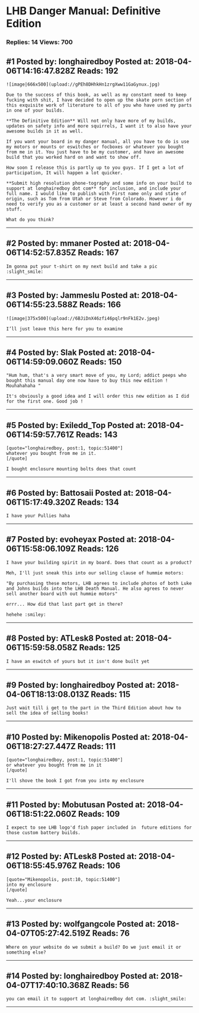 # LHB Danger Manual: Definitive Edition

### Replies: 14 Views: 700

## \#1 Posted by: longhairedboy Posted at: 2018-04-06T14:16:47.828Z Reads: 192

```
![image|666x500](upload://gPEh8DHhkHn1zrgXww11GaGynux.jpg)

Due to the success of this book, as well as my constant need to keep fucking with shit, I have decided to open up the skate porn section of this exquisite work of literature to all of you who have used my parts in one of your builds. 

**The Definitive Edition** Will not only have more of my builds, updates on safety info and more squirrels, I want it to also have your awesome builds in it as well. 

If you want your board in my danger manual, all you have to do is use my motors or mounts or eswitches or focboxes or whatever you bought from me in it. You just have to be my customer, and have an awesome build that you worked hard on and want to show off. 

How soon I release this is partly up to you guys. If I get a lot of participation, It will happen a lot quicker. 

**Submit high resolution phone-tography and some info on your build to support at longhairedboy dot com** for inclusion, and include your full name. I would like to publish with First name only and state of origin, such as Tom from Utah or Steve from Colorado. However i do need to verify you as a customer or at least a second hand owner of my stuff. 

What do you think?
```

---
## \#2 Posted by: mmaner Posted at: 2018-04-06T14:52:57.835Z Reads: 167

```
Im gonna put your t-shirt on my next build and take a pic :slight_smile:
```

---
## \#3 Posted by: Jammeslu Posted at: 2018-04-06T14:55:23.588Z Reads: 166

```
![image|375x500](upload://6BJiDnX46zfi46pqlr9nFk1E2v.jpeg)

I’ll just leave this here for you to examine
```

---
## \#4 Posted by: Slak Posted at: 2018-04-06T14:59:09.060Z Reads: 150

```
"Hum hum, that's a very smart move of you, my Lord; addict peeps who bought this manual day one now have to buy this new edition ! Mouhahahaha "

It's obviously a good idea and I will order this new edition as I did for the first one. Good job !
```

---
## \#5 Posted by: Exiledd_Top Posted at: 2018-04-06T14:59:57.761Z Reads: 143

```
[quote="longhairedboy, post:1, topic:51400"]
whatever you bought from me in it.
[/quote]

I bought enclosure mounting bolts does that count
```

---
## \#6 Posted by: Battosaii Posted at: 2018-04-06T15:17:49.320Z Reads: 134

```
I have your Pullies haha
```

---
## \#7 Posted by: evoheyax Posted at: 2018-04-06T15:58:06.109Z Reads: 126

```
I have your building spirit in my board. Does that count as a product?

Meh, I'll just sneak this into our selling clause of hummie motors:

"By purchasing these motors, LHB agrees to include photos of both Luke and Johns builds into the LHB Death Manual. He also agrees to never sell another board with out hummie motors"

errr... How did that last part get in there?

hehehe :smiley:
```

---
## \#8 Posted by: ATLesk8 Posted at: 2018-04-06T15:59:58.058Z Reads: 125

```
I have an eswitch of yours but it isn't done built yet
```

---
## \#9 Posted by: longhairedboy Posted at: 2018-04-06T18:13:08.013Z Reads: 115

```
Just wait till i get to the part in the Third Edition about how to sell the idea of selling books!
```

---
## \#10 Posted by: Mikenopolis Posted at: 2018-04-06T18:27:27.447Z Reads: 111

```
[quote="longhairedboy, post:1, topic:51400"]
or whatever you bought from me in it
[/quote]

I'll shove the book I got from you into my enclosure
```

---
## \#11 Posted by: Mobutusan Posted at: 2018-04-06T18:51:22.060Z Reads: 109

```
I expect to see LHB logo'd fish paper included in  future editions for those custom battery builds.
```

---
## \#12 Posted by: ATLesk8 Posted at: 2018-04-06T18:55:45.976Z Reads: 106

```
[quote="Mikenopolis, post:10, topic:51400"]
into my enclosure
[/quote]

Yeah...your enclosure
```

---
## \#13 Posted by: wolfgangcole Posted at: 2018-04-07T05:27:42.519Z Reads: 76

```
Where on your website do we submit a build? Do we just email it or something else?
```

---
## \#14 Posted by: longhairedboy Posted at: 2018-04-07T17:40:10.368Z Reads: 56

```
you can email it to support at longhairedboy dot com. :slight_smile:
```

---
